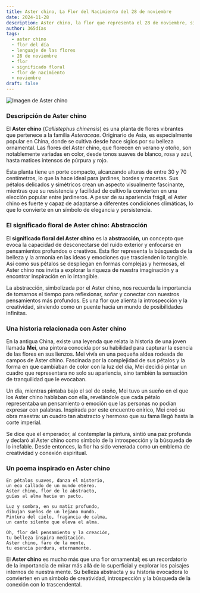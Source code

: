 ```yaml
---
title: Aster chino, La Flor del Nacimiento del 28 de noviembre
date: 2024-11-28
description: Aster chino, la flor que representa el 28 de noviembre, simboliza Abstracción. Descubre su fascinante historia, significado en el lenguaje de las flores y una poesía que celebra su belleza.
author: 365días
tags:
  - aster chino
  - flor del día
  - lenguaje de las flores
  - 28 de noviembre
  - flor
  - significado floral
  - flor de nacimiento
  - noviembre
draft: false
---
```



![Imagen de Aster chino](https://cdn.pixabay.com/photo/2019/10/08/17/53/asters-4535620_1280.jpg#center)


### Descripción de Aster chino

El **Aster chino** (_Callistephus chinensis_) es una planta de flores vibrantes que pertenece a la familia _Asteraceae_. Originario de Asia, es especialmente popular en China, donde se cultiva desde hace siglos por su belleza ornamental. Las flores del Aster chino, que florecen en verano y otoño, son notablemente variadas en color, desde tonos suaves de blanco, rosa y azul, hasta matices intensos de púrpura y rojo.

Esta planta tiene un porte compacto, alcanzando alturas de entre 30 y 70 centímetros, lo que la hace ideal para jardines, bordes y macetas. Sus pétalos delicados y simétricos crean un aspecto visualmente fascinante, mientras que su resistencia y facilidad de cultivo la convierten en una elección popular entre jardineros. A pesar de su apariencia frágil, el Aster chino es fuerte y capaz de adaptarse a diferentes condiciones climáticas, lo que lo convierte en un símbolo de elegancia y persistencia.

### El significado floral de Aster chino: Abstracción

El **significado floral del Aster chino** es la **abstracción**, un concepto que evoca la capacidad de desconectarse del ruido exterior y enfocarse en pensamientos profundos o creativos. Esta flor representa la búsqueda de la belleza y la armonía en las ideas y emociones que trascienden lo tangible. Así como sus pétalos se despliegan en formas complejas y hermosas, el Aster chino nos invita a explorar la riqueza de nuestra imaginación y a encontrar inspiración en lo intangible.

La abstracción, simbolizada por el Aster chino, nos recuerda la importancia de tomarnos el tiempo para reflexionar, soñar y conectar con nuestros pensamientos más profundos. Es una flor que alienta la introspección y la creatividad, sirviendo como un puente hacia un mundo de posibilidades infinitas.

### Una historia relacionada con Aster chino

En la antigua China, existe una leyenda que relata la historia de una joven llamada **Mei**, una pintora conocida por su habilidad para capturar la esencia de las flores en sus lienzos. Mei vivía en una pequeña aldea rodeada de campos de Aster chino. Fascinada por la complejidad de sus pétalos y la forma en que cambiaban de color con la luz del día, Mei decidió pintar un cuadro que representara no solo su apariencia, sino también la sensación de tranquilidad que le evocaban.

Un día, mientras pintaba bajo el sol de otoño, Mei tuvo un sueño en el que los Aster chino hablaban con ella, revelándole que cada pétalo representaba un pensamiento o emoción que las personas no podían expresar con palabras. Inspirada por este encuentro onírico, Mei creó su obra maestra: un cuadro tan abstracto y hermoso que su fama llegó hasta la corte imperial.

Se dice que el emperador, al contemplar la pintura, sintió una paz profunda y declaró al Aster chino como símbolo de la introspección y la búsqueda de lo inefable. Desde entonces, la flor ha sido venerada como un emblema de creatividad y conexión espiritual.

### Un poema inspirado en Aster chino

```
En pétalos suaves, danza el misterio,  
un eco callado de un mundo etéreo.  
Aster chino, flor de lo abstracto,  
guías al alma hacia un pacto.

Luz y sombra, en su matiz profundo,  
dibujan sueños de un lejano mundo.  
Pintura del cielo, fragancia de calma,  
un canto silente que eleva el alma.

Oh, flor del pensamiento y la creación,  
tu belleza inspira meditación.  
Aster chino, faro de la mente,  
tu esencia perdura, eternamente.
```

El **Aster chino** es mucho más que una flor ornamental; es un recordatorio de la importancia de mirar más allá de lo superficial y explorar los paisajes internos de nuestra mente. Su belleza abstracta y su historia evocadora lo convierten en un símbolo de creatividad, introspección y la búsqueda de la conexión con lo trascendental.


